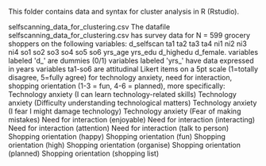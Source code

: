 This folder contains data and syntax for cluster analysis in R (Rstudio).

selfscanning_data_for_clustering.csv
The datafile selfscanning_data_for_clustering.csv has survey data for N = 599 grocery shoppers on the following variables: 
d_selfscan ta1	ta2	ta3	ta4	ni1	ni2	ni3	ni4	so1	so2	so3	so4	so5	so6	yrs_age	yrs_edu	d_highedu	d_female.
variables labeled 'd_' are dummies (0/1)
variables labeled 'yrs_' have data expressed in years
variables ta1-so6 are attitudinal Likert items on a 5pt scale (1=totally disagree, 5=fully agree) for
technology anxiety, need for interaction, shopping orientation (1-3 = fun, 4-6 = planned), more specifically:
Technology anxiety (I can learn technology-related skills)
Technology anxiety (Difficulty understanding technological matters)
Technology anxiety (I fear I might damage technology)
Technology anxiety (Fear of making mistakes)
Need for interaction (enjoyable)
Need for interaction (interacting)
Need for interaction (attention)
Need for interaction (talk to person)
Shopping orientation (happy)
Shopping orientation (fun)
Shopping orientation (high)
Shopping orientation (organise)
Shopping orientation (planned)
Shopping orientation (shopping list)


